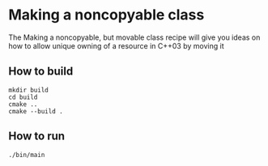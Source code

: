 # Making a noncopyable class

The Making a noncopyable, but movable class recipe will give you ideas on how to allow unique owning of a resource in C++03 by moving it

## How to build
```
mkdir build
cd build
cmake ..
cmake --build .
```

## How to run
```
./bin/main

```
